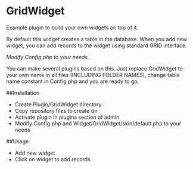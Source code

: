 GridWidget
==========

Example plugin to build your own widgets on top of it.

By default this widget creates a table in the database. When you add new widget, you can add records to the widget using standard GRID interface.

*Modify Config.php to your needs.*

You can make several plugins based on this. Just replace GridWidget to your own name in all files (INCLUDING FOLDER NAMES), change table name constant in Config.php and you are ready to go.

##Installation
- Create Plugin/GridWidget directory
- Copy repository files to create dir
- Activate plugin in plugins section of admin
- Modify Config.php and Widget/GridWidget/skin/default.php to your needs

##Usage
- Add new widget
- Click on widget to add records

